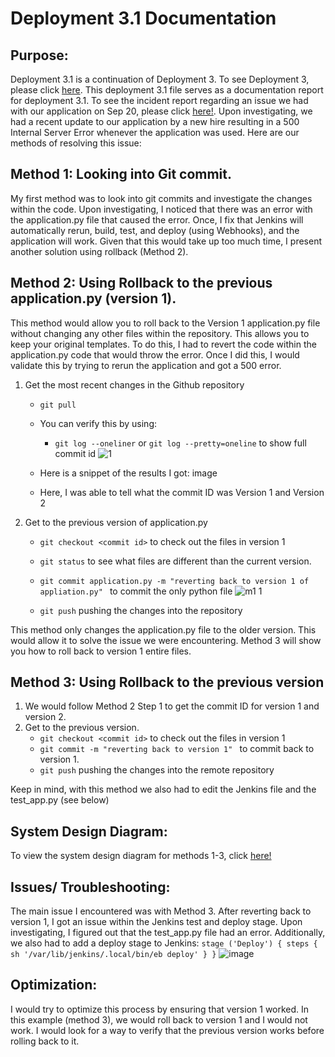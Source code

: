 # Deployment 3.1 Documentation
## Purpose:
Deployment 3.1 is a continuation of Deployment 3. To see Deployment 3, please click [here](https://github.com/auzhangLABS/c4_deployment3). This deployment 3.1 file serves as a documentation report for deployment 3.1. To see the incident report regarding an issue we had with our application on Sep 20, please click [here!](https://github.com/auzhangLABS/deployment3.1/blob/main/incident_report.md). Upon investigating, we had a recent update to our application by a new hire resulting in a 500 Internal Server Error whenever the application was used. Here are our methods of resolving this issue:

## Method 1: Looking into Git commit.
My first method was to look into git commits and investigate the changes within the code. Upon investigating, I noticed that there was an error with the application.py file that caused the error. Once, I fix that Jenkins will automatically rerun, build, test, and deploy (using Webhooks), and the application will work. Given that this would take up too much time, I present another solution using rollback (Method 2).

## Method 2: Using Rollback to the previous application.py (version 1).
This method would allow you to roll back to the Version 1 application.py file without changing any other files within the repository. This allows you to keep your original templates. To do this, I had to revert the code within the application.py code that would throw the error. Once I did this, I would validate this by trying to rerun the application and got a 500 error. 
1. Get the most recent changes in the Github repository
   - `git pull`
   - You can verify this by using:
      - `git log --oneliner` or `git log --pretty=oneline` to show full commit id
   ![1](https://github.com/auzhangLABS/deployment3.1/assets/138344000/67ea5a3e-2259-41fd-ba3d-c06bbff13ade)

   - Here is a snippet of the results I got: image
   - Here, I was able to tell what the commit ID was Version 1 and Version 2
     
2. Get to the previous version of application.py
   - `git checkout <commit id>` to check out the files in version 1
   - `git status` to see what files are different than the current version.
   - `git commit application.py -m "reverting back to version 1 of appliation.py" ` to commit the only python file
     ![m1 1](https://github.com/auzhangLABS/deployment3.1/assets/138344000/4822880d-ad6d-4771-8378-34f9539a24f7)

   - `git push` pushing the changes into the repository 

This method only changes the application.py file to the older version. This would allow it to solve the issue we were encountering. Method 3 will show you how to roll back to version 1 entire files.

## Method 3: Using Rollback to the previous version
1. We would follow Method 2 Step 1 to get the commit ID for version 1 and version 2.
2. Get to the previous version.
   - `git checkout <commit id>` to check out the files in version 1
   - `git commit -m "reverting back to version 1" ` to commit back to version 1.
   - `git push` pushing the changes into the remote repository 

Keep in mind, with this method we also had to edit the Jenkins file and the test_app.py (see below)

## System Design Diagram:
To view the system design diagram for methods 1-3, click [here!](https://github.com/auzhangLABS/deployment3.1/blob/main/System%20Diagram.png)


## Issues/ Troubleshooting:
The main issue I encountered was with Method 3. After reverting back to version 1, I got an issue within the Jenkins test and deploy stage. Upon investigating, I figured out that the test_app.py file had an error. Additionally, we also had to add a deploy stage to Jenkins: `stage ('Deploy') { steps { sh '/var/lib/jenkins/.local/bin/eb deploy' } }`
![image](https://github.com/auzhangLABS/deployment3.1/assets/138344000/d109d087-efb6-4911-9973-67511da5040e)

## Optimization:
I would try to optimize this process by ensuring that version 1 worked. In this example (method 3), we would roll back to version 1 and I would not work. I would look for a way to verify that the previous version works before rolling back to it.

